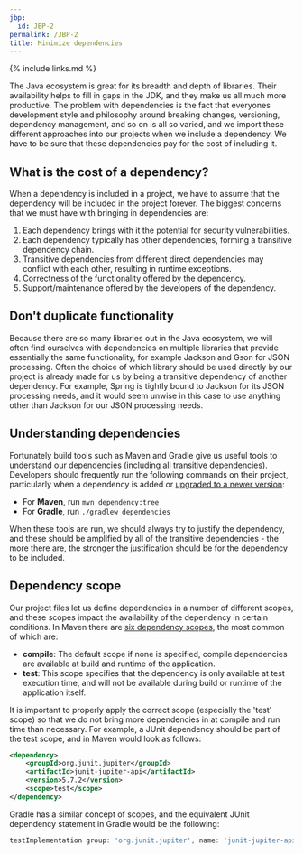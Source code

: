 ```yaml
---
jbp:
  id: JBP-2
permalink: /JBP-2
title: Minimize dependencies
---
```


{% include links.md %}

The Java ecosystem is great for its breadth and depth of libraries. Their availability helps to fill in gaps in the JDK, and they make us all much more productive. The problem with dependencies is the fact that everyones development style and philosophy around breaking changes, versioning, dependency management, and so on is all so varied, and we import these different approaches into our projects when we include a dependency. We have to be sure that these dependencies pay for the cost of including it.

## What is the cost of a dependency?

When a dependency is included in a project, we have to assume that the dependency will be included in the project forever. The biggest concerns that we must have with bringing in dependencies are:

1. Each dependency brings with it the potential for security vulnerabilities.
2. Each dependency typically has other dependencies, forming a transitive dependency chain.
3. Transitive dependencies from different direct dependencies may conflict with each other, resulting in runtime exceptions.
4. Correctness of the functionality offered by the dependency.
5. Support/maintenance offered by the developers of the dependency.

## Don't duplicate functionality

Because there are so many libraries out in the Java ecosystem, we will often find ourselves with dependencies on multiple libraries that provide essentially the same functionality, for example Jackson and Gson for JSON processing. Often the choice of which library should be used directly by our project is already made for us by being a transitive dependency of another dependency. For example, Spring is tightly bound to Jackson for its JSON processing needs, and it would seem unwise in this case to use anything other than Jackson for our JSON processing needs.

## Understanding dependencies

Fortunately build tools such as Maven and Gradle give us useful tools to understand our dependencies (including all transitive dependencies). Developers should frequently run the following commands on their project, particularly when a dependency is added or [upgraded to a newer version](/JBP-4):

* For **Maven**, run `mvn dependency:tree`
* For **Gradle**, run `./gradlew dependencies`

When these tools are run, we should always try to justify the dependency, and these should be amplified by all of the transitive dependencies - the more there are, the stronger the justification should be for the dependency to be included.

## Dependency scope

Our project files let us define dependencies in a number of different scopes, and these scopes impact the availability of the dependency in certain conditions. In Maven there are [six dependency scopes](https://maven.apache.org/guides/introduction/introduction-to-dependency-mechanism.html#Dependency_Scope), the most common of which are:

* **compile**: The default scope if none is specified, compile dependencies are available at build and runtime of the application.
* **test**: This scope specifies that the dependency is only available at test execution time, and will not be available during build or runtime of the application itself.

It is important to properly apply the correct scope (especially the 'test' scope) so that we do not bring more dependencies in at compile and run time than necessary. For example, a JUnit dependency should be part of the test scope, and in Maven would look as follows:

```xml
<dependency>
    <groupId>org.junit.jupiter</groupId>
    <artifactId>junit-jupiter-api</artifactId>
    <version>5.7.2</version>
    <scope>test</scope>
</dependency>
```

Gradle has a similar concept of scopes, and the equivalent JUnit dependency statement in Gradle would be the following:

```groovy
testImplementation group: 'org.junit.jupiter', name: 'junit-jupiter-api', version: '5.7.2'
```